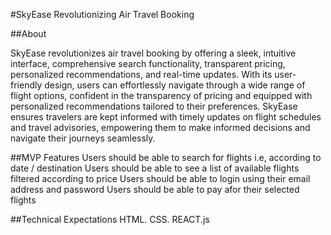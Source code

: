 #SkyEase
Revolutionizing Air Travel Booking

##About

SkyEase revolutionizes air travel booking by offering a sleek, intuitive interface, comprehensive search functionality, transparent pricing, personalized recommendations, and real-time updates. With its user-friendly design, users can effortlessly navigate through a wide range of flight options, confident in the transparency of pricing and equipped with personalized recommendations tailored to their preferences. SkyEase ensures travelers are kept informed with timely updates on flight schedules and travel advisories, empowering them to make informed decisions and navigate their journeys seamlessly.

##MVP Features
Users should be able to search for flights i.e, according to date / destination
Users should be able to see a list of available flights filtered according to price
Users should be able to login using their email address and password 
Users should be able to pay afor their selected flights

##Technical Expectations
HTML.
CSS.
REACT.js

